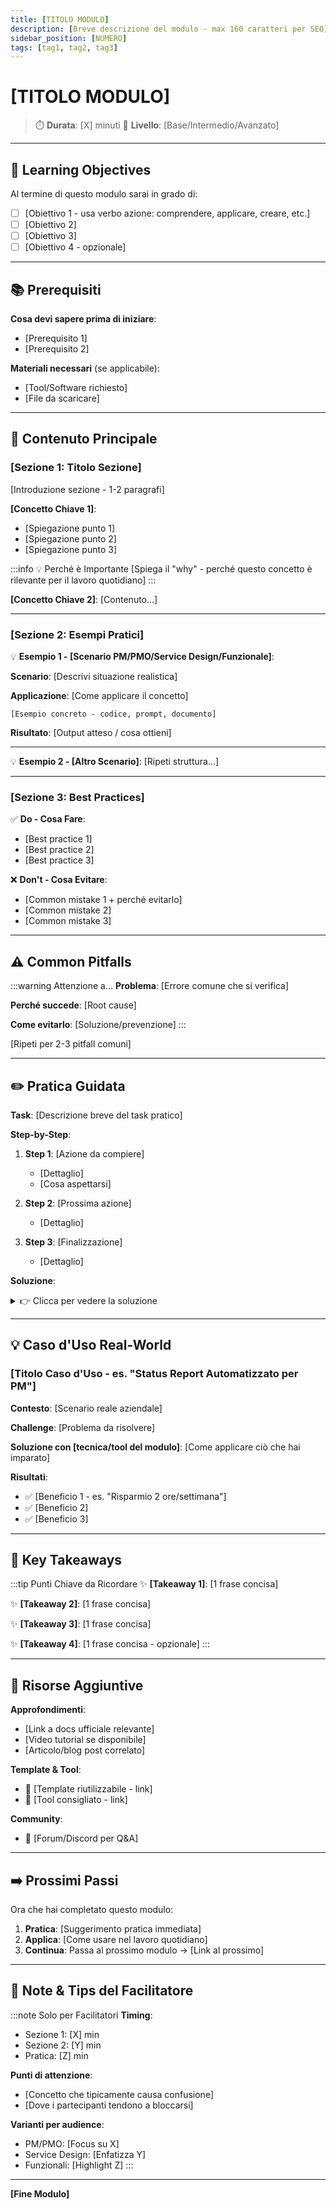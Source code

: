 ```yaml
---
title: [TITOLO MODULO]
description: [Breve descrizione del modulo - max 160 caratteri per SEO]
sidebar_position: [NUMERO]
tags: [tag1, tag2, tag3]
---
```


# [TITOLO MODULO]

> ⏱️ **Durata**: [X] minuti
> 🎯 **Livello**: [Base/Intermedio/Avanzato]

---

## 🎯 Learning Objectives

Al termine di questo modulo sarai in grado di:

- [ ] [Obiettivo 1 - usa verbo azione: comprendere, applicare, creare, etc.]
- [ ] [Obiettivo 2]
- [ ] [Obiettivo 3]
- [ ] [Obiettivo 4 - opzionale]

---

## 📚 Prerequisiti

**Cosa devi sapere prima di iniziare**:
- [Prerequisito 1]
- [Prerequisito 2]

**Materiali necessari** (se applicabile):
- [Tool/Software richiesto]
- [File da scaricare]

---

## 📖 Contenuto Principale

### [Sezione 1: Titolo Sezione]

[Introduzione sezione - 1-2 paragrafi]

**[Concetto Chiave 1]**:
- [Spiegazione punto 1]
- [Spiegazione punto 2]
- [Spiegazione punto 3]

:::info 💡 Perché è Importante
[Spiega il "why" - perché questo concetto è rilevante per il lavoro quotidiano]
:::

**[Concetto Chiave 2]**:
[Contenuto...]

---

### [Sezione 2: Esempi Pratici]

💡 **Esempio 1 - [Scenario PM/PMO/Service Design/Funzionale]**:

**Scenario**:
[Descrivi situazione realistica]

**Applicazione**:
[Come applicare il concetto]

```[linguaggio se codice/prompt]
[Esempio concreto - codice, prompt, documento]
```

**Risultato**:
[Output atteso / cosa ottieni]

---

💡 **Esempio 2 - [Altro Scenario]**:
[Ripeti struttura...]

---

### [Sezione 3: Best Practices]

✅ **Do - Cosa Fare**:
- [Best practice 1]
- [Best practice 2]
- [Best practice 3]

❌ **Don't - Cosa Evitare**:
- [Common mistake 1 + perché evitarlo]
- [Common mistake 2]
- [Common mistake 3]

---

## ⚠️ Common Pitfalls

:::warning Attenzione a...
**Problema**: [Errore comune che si verifica]

**Perché succede**: [Root cause]

**Come evitarlo**: [Soluzione/prevenzione]
:::

[Ripeti per 2-3 pitfall comuni]

---

## ✏️ Pratica Guidata

**Task**: [Descrizione breve del task pratico]

**Step-by-Step**:

1. **Step 1**: [Azione da compiere]
   - [Dettaglio]
   - [Cosa aspettarsi]

2. **Step 2**: [Prossima azione]
   - [Dettaglio]

3. **Step 3**: [Finalizzazione]
   - [Dettaglio]

**Soluzione**:
<details>
<summary>👉 Clicca per vedere la soluzione</summary>

[Soluzione completa step-by-step]

```
[Esempio di output/codice soluzione]
```

**Spiegazione**:
[Spiega perché questa è la soluzione ottimale]

</details>

---

## 💡 Caso d'Uso Real-World

### [Titolo Caso d'Uso - es. "Status Report Automatizzato per PM"]

**Contesto**:
[Scenario reale aziendale]

**Challenge**:
[Problema da risolvere]

**Soluzione con [tecnica/tool del modulo]**:
[Come applicare ciò che hai imparato]

**Risultati**:
- ✅ [Beneficio 1 - es. "Risparmio 2 ore/settimana"]
- ✅ [Beneficio 2]
- ✅ [Beneficio 3]

---

## 🔑 Key Takeaways

:::tip Punti Chiave da Ricordare
✨ **[Takeaway 1]**: [1 frase concisa]

✨ **[Takeaway 2]**: [1 frase concisa]

✨ **[Takeaway 3]**: [1 frase concisa]

✨ **[Takeaway 4]**: [1 frase concisa - opzionale]
:::

---

## 🔗 Risorse Aggiuntive

**Approfondimenti**:
- [Link a docs ufficiale relevante]
- [Video tutorial se disponibile]
- [Articolo/blog post correlato]

**Template & Tool**:
- 📄 [Template riutilizzabile - link]
- 🔧 [Tool consigliato - link]

**Community**:
- 💬 [Forum/Discord per Q&A]

---

## ➡️ Prossimi Passi

Ora che hai completato questo modulo:

1. **Pratica**: [Suggerimento pratica immediata]
2. **Applica**: [Come usare nel lavoro quotidiano]
3. **Continua**: Passa al prossimo modulo → [Link al prossimo]

---

## 📝 Note & Tips del Facilitatore

:::note Solo per Facilitatori
**Timing**:
- Sezione 1: [X] min
- Sezione 2: [Y] min
- Pratica: [Z] min

**Punti di attenzione**:
- [Concetto che tipicamente causa confusione]
- [Dove i partecipanti tendono a bloccarsi]

**Varianti per audience**:
- PM/PMO: [Focus su X]
- Service Design: [Enfatizza Y]
- Funzionali: [Highlight Z]
:::

---

**[Fine Modulo]**
